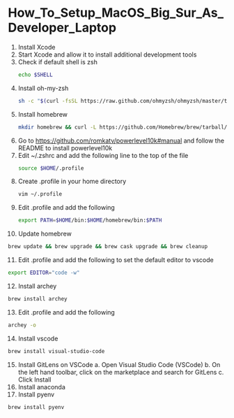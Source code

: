 # How_To_Setup_MacOS_Big_Sur_As_Developer_Laptop
1. Install Xcode
2. Start Xcode and allow it to install additional development tools
3. Check if default shell is zsh
   ```sh
   echo $SHELL
   ```
4. Install oh-my-zsh
   ```sh
   sh -c "$(curl -fsSL https://raw.github.com/ohmyzsh/ohmyzsh/master/tools/install.sh)"
   ```
5. Install homebrew
   ```sh
   mkdir homebrew && curl -L https://github.com/Homebrew/brew/tarball/master | tar xz --strip 1 -C homebrew
   ```
6. Go to https://github.com/romkatv/powerlevel10k#manual and follow the README to install powerlevel10k
7. Edit ~/.zshrc and add the following line to the top of the file
   ```sh
   source $HOME/.profile
   ```
8. Create .profile in your home directory
   ```sh
   vim ~/.profile
   ```
9. Edit .profile and add the following
   ```sh
   export PATH=$HOME/bin:$HOME/homebrew/bin:$PATH
   ```
10. Update homebrew
   ```sh
   brew update && brew upgrade && brew cask upgrade && brew cleanup
   ```
11. Edit .profile and add the following to set the default editor to vscode
   ```sh
   export EDITOR="code -w"
   ```
12. Install archey
   ```sh
   brew install archey
   ```
13. Edit .profile and add the following
   ```sh
   archey -o
   ```
14. Install vscode
   ```sh
   brew install visual-studio-code
   ```
15. Install GitLens on VSCode
   a. Open Visual Studio Code (VSCode)
   b. On the left hand toolbar, click on the marketplace and search for GitLens
   c. Click Install
16. Install anaconda
17. Install pyenv
   ```sh
   brew install pyenv
   ```